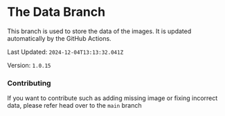 # The Data Branch
This branch is used to store the data of the images. It is updated automatically by the GitHub Actions.
    
Last Updated: `2024-12-04T13:13:32.041Z`

Version: `1.0.15`

### Contributing

If you want to contribute such as adding missing image or fixing incorrect data, please refer head over to the `main` branch
    